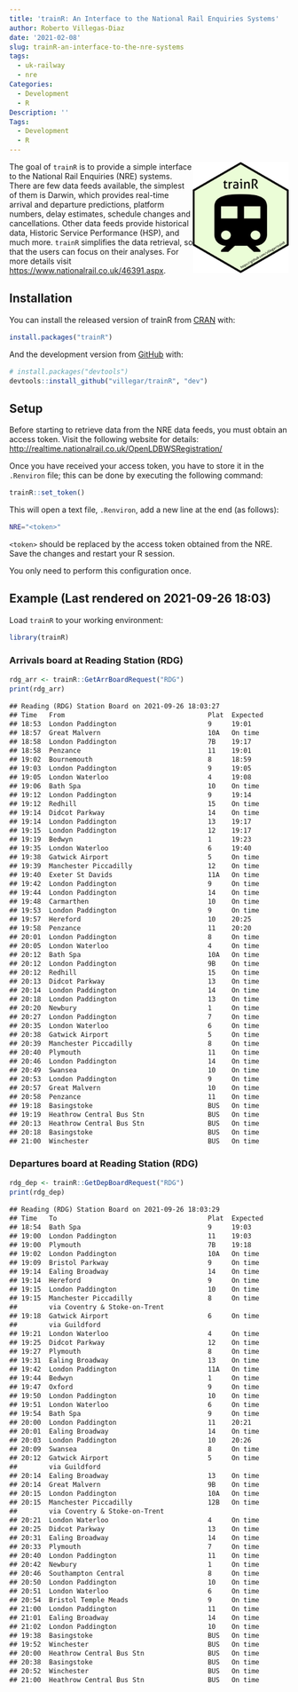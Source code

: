 ```yaml
---
title: 'trainR: An Interface to the National Rail Enquiries Systems'
author: Roberto Villegas-Diaz
date: '2021-02-08'
slug: trainR-an-interface-to-the-nre-systems
tags:
  - uk-railway
  - nre
Categories:
  - Development
  - R
Description: ''
Tags:
  - Development
  - R
---
```


<img src="https://raw.githubusercontent.com/villegar/trainR/main/inst/images/logo.png" alt="logo" align="right" height=200px/>

The goal of `trainR` is to provide a simple interface to the 
National Rail Enquiries (NRE) systems. There are few data feeds 
available, the simplest of them is Darwin, which provides real-time 
arrival and departure predictions, platform numbers, delay estimates, 
schedule changes and cancellations. Other data feeds provide historical 
data, Historic Service Performance (HSP), and much more. `trainR` 
simplifies the data retrieval, so that the users can focus on their 
analyses. For more details visit 
https://www.nationalrail.co.uk/46391.aspx.

## Installation

You can install the released version of trainR from [CRAN](https://CRAN.R-project.org) with:

``` r
install.packages("trainR")
```

And the development version from [GitHub](https://github.com/) with:

``` r
# install.packages("devtools")
devtools::install_github("villegar/trainR", "dev")
```

## Setup
Before starting to retrieve data from the NRE data feeds, you must obtain an access token. 
Visit the following website for details: http://realtime.nationalrail.co.uk/OpenLDBWSRegistration/

Once you have received your access token, you have to store it in the `.Renviron` file; this can be 
done by executing the following command:


```r
trainR::set_token()
```

This will open a text file, `.Renviron`, add a new line at the end (as follows):

```bash
NRE="<token>"
```

`<token>` should be replaced by the access token obtained from the NRE. Save the changes and restart 
your R session.

You only need to perform this configuration once.

## Example (Last rendered on 2021-09-26 18:03)

Load `trainR` to your working environment:

```r
library(trainR)
```

### Arrivals board at Reading Station (RDG)


```r
rdg_arr <- trainR::GetArrBoardRequest("RDG")
print(rdg_arr)
```

```
## Reading (RDG) Station Board on 2021-09-26 18:03:27
## Time   From                                    Plat  Expected
## 18:53  London Paddington                       9     19:01
## 18:57  Great Malvern                           10A   On time
## 18:58  London Paddington                       7B    19:17
## 18:58  Penzance                                11    19:01
## 19:02  Bournemouth                             8     18:59
## 19:03  London Paddington                       9     19:05
## 19:05  London Waterloo                         4     19:08
## 19:06  Bath Spa                                10    On time
## 19:12  London Paddington                       9     19:14
## 19:12  Redhill                                 15    On time
## 19:14  Didcot Parkway                          14    On time
## 19:14  London Paddington                       13    19:17
## 19:15  London Paddington                       12    19:17
## 19:19  Bedwyn                                  1     19:23
## 19:35  London Waterloo                         6     19:40
## 19:38  Gatwick Airport                         5     On time
## 19:39  Manchester Piccadilly                   12    On time
## 19:40  Exeter St Davids                        11A   On time
## 19:42  London Paddington                       9     On time
## 19:44  London Paddington                       14    On time
## 19:48  Carmarthen                              10    On time
## 19:53  London Paddington                       9     On time
## 19:57  Hereford                                10    20:25
## 19:58  Penzance                                11    20:20
## 20:01  London Paddington                       8     On time
## 20:05  London Waterloo                         4     On time
## 20:12  Bath Spa                                10A   On time
## 20:12  London Paddington                       9B    On time
## 20:12  Redhill                                 15    On time
## 20:13  Didcot Parkway                          13    On time
## 20:14  London Paddington                       14    On time
## 20:18  London Paddington                       13    On time
## 20:20  Newbury                                 1     On time
## 20:27  London Paddington                       7     On time
## 20:35  London Waterloo                         6     On time
## 20:38  Gatwick Airport                         5     On time
## 20:39  Manchester Piccadilly                   8     On time
## 20:40  Plymouth                                11    On time
## 20:46  London Paddington                       14    On time
## 20:49  Swansea                                 10    On time
## 20:53  London Paddington                       9     On time
## 20:57  Great Malvern                           10    On time
## 20:58  Penzance                                11    On time
## 19:18  Basingstoke                             BUS   On time
## 19:19  Heathrow Central Bus Stn                BUS   On time
## 20:13  Heathrow Central Bus Stn                BUS   On time
## 20:18  Basingstoke                             BUS   On time
## 21:00  Winchester                              BUS   On time
```

### Departures board at Reading Station (RDG)


```r
rdg_dep <- trainR::GetDepBoardRequest("RDG")
print(rdg_dep)
```

```
## Reading (RDG) Station Board on 2021-09-26 18:03:29
## Time   To                                      Plat  Expected
## 18:54  Bath Spa                                9     19:03
## 19:00  London Paddington                       11    19:03
## 19:00  Plymouth                                7B    19:18
## 19:02  London Paddington                       10A   On time
## 19:09  Bristol Parkway                         9     On time
## 19:14  Ealing Broadway                         14    On time
## 19:14  Hereford                                9     On time
## 19:15  London Paddington                       10    On time
## 19:15  Manchester Piccadilly                   8     On time
##        via Coventry & Stoke-on-Trent           
## 19:18  Gatwick Airport                         6     On time
##        via Guildford                           
## 19:21  London Waterloo                         4     On time
## 19:25  Didcot Parkway                          12    On time
## 19:27  Plymouth                                8     On time
## 19:31  Ealing Broadway                         13    On time
## 19:42  London Paddington                       11A   On time
## 19:44  Bedwyn                                  1     On time
## 19:47  Oxford                                  9     On time
## 19:50  London Paddington                       10    On time
## 19:51  London Waterloo                         6     On time
## 19:54  Bath Spa                                9     On time
## 20:00  London Paddington                       11    20:21
## 20:01  Ealing Broadway                         14    On time
## 20:03  London Paddington                       10    20:26
## 20:09  Swansea                                 8     On time
## 20:12  Gatwick Airport                         5     On time
##        via Guildford                           
## 20:14  Ealing Broadway                         13    On time
## 20:14  Great Malvern                           9B    On time
## 20:15  London Paddington                       10A   On time
## 20:15  Manchester Piccadilly                   12B   On time
##        via Coventry & Stoke-on-Trent           
## 20:21  London Waterloo                         4     On time
## 20:25  Didcot Parkway                          13    On time
## 20:31  Ealing Broadway                         14    On time
## 20:33  Plymouth                                7     On time
## 20:40  London Paddington                       11    On time
## 20:42  Newbury                                 1     On time
## 20:46  Southampton Central                     8     On time
## 20:50  London Paddington                       10    On time
## 20:51  London Waterloo                         6     On time
## 20:54  Bristol Temple Meads                    9     On time
## 21:00  London Paddington                       11    On time
## 21:01  Ealing Broadway                         14    On time
## 21:02  London Paddington                       10    On time
## 19:38  Basingstoke                             BUS   On time
## 19:52  Winchester                              BUS   On time
## 20:00  Heathrow Central Bus Stn                BUS   On time
## 20:38  Basingstoke                             BUS   On time
## 20:52  Winchester                              BUS   On time
## 21:00  Heathrow Central Bus Stn                BUS   On time
```
